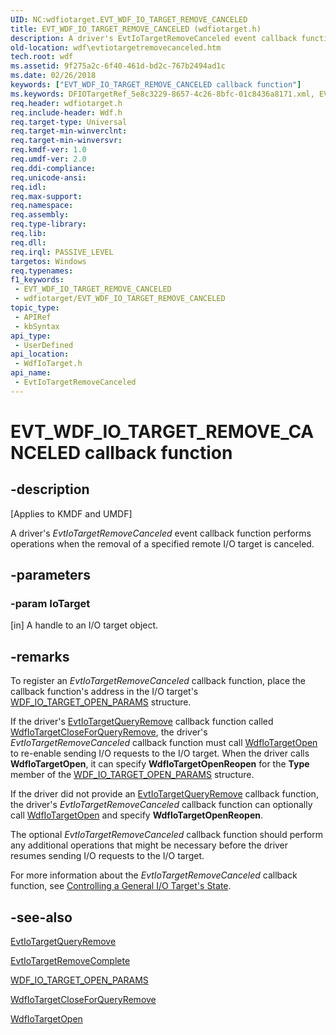 ```yaml
---
UID: NC:wdfiotarget.EVT_WDF_IO_TARGET_REMOVE_CANCELED
title: EVT_WDF_IO_TARGET_REMOVE_CANCELED (wdfiotarget.h)
description: A driver's EvtIoTargetRemoveCanceled event callback function performs operations when the removal of a specified remote I/O target is canceled.
old-location: wdf\evtiotargetremovecanceled.htm
tech.root: wdf
ms.assetid: 9f275a2c-6f40-461d-bd2c-767b2494ad1c
ms.date: 02/26/2018
keywords: ["EVT_WDF_IO_TARGET_REMOVE_CANCELED callback function"]
ms.keywords: DFIOTargetRef_5e8c3229-8657-4c26-8bfc-01c8436a8171.xml, EVT_WDF_IO_TARGET_REMOVE_CANCELED, EVT_WDF_IO_TARGET_REMOVE_CANCELED callback, EvtIoTargetRemoveCanceled, EvtIoTargetRemoveCanceled callback function, kmdf.evtiotargetremovecanceled, wdf.evtiotargetremovecanceled, wdfiotarget/EvtIoTargetRemoveCanceled
req.header: wdfiotarget.h
req.include-header: Wdf.h
req.target-type: Universal
req.target-min-winverclnt: 
req.target-min-winversvr: 
req.kmdf-ver: 1.0
req.umdf-ver: 2.0
req.ddi-compliance: 
req.unicode-ansi: 
req.idl: 
req.max-support: 
req.namespace: 
req.assembly: 
req.type-library: 
req.lib: 
req.dll: 
req.irql: PASSIVE_LEVEL
targetos: Windows
req.typenames: 
f1_keywords:
 - EVT_WDF_IO_TARGET_REMOVE_CANCELED
 - wdfiotarget/EVT_WDF_IO_TARGET_REMOVE_CANCELED
topic_type:
 - APIRef
 - kbSyntax
api_type:
 - UserDefined
api_location:
 - WdfIoTarget.h
api_name:
 - EvtIoTargetRemoveCanceled
---
```


# EVT_WDF_IO_TARGET_REMOVE_CANCELED callback function


## -description

<p class="CCE_Message">[Applies to KMDF and UMDF]</p>

A driver's <i>EvtIoTargetRemoveCanceled</i> event callback function performs operations when the removal of a specified remote I/O target is canceled.

## -parameters

### -param IoTarget 

[in]
A handle to an I/O target object.

## -remarks

To register an <i>EvtIoTargetRemoveCanceled</i> callback function, place the callback function's address in the I/O target's <a href="https://docs.microsoft.com/windows-hardware/drivers/ddi/wdfiotarget/ns-wdfiotarget-_wdf_io_target_open_params">WDF_IO_TARGET_OPEN_PARAMS</a> structure. 

If the driver's <a href="https://docs.microsoft.com/windows-hardware/drivers/ddi/wdfiotarget/nc-wdfiotarget-evt_wdf_io_target_query_remove">EvtIoTargetQueryRemove</a> callback function called <a href="https://docs.microsoft.com/windows-hardware/drivers/ddi/wdfiotarget/nf-wdfiotarget-wdfiotargetcloseforqueryremove">WdfIoTargetCloseForQueryRemove</a>, the driver's <i>EvtIoTargetRemoveCanceled</i> callback function must call <a href="https://docs.microsoft.com/windows-hardware/drivers/ddi/wdfiotarget/nf-wdfiotarget-wdfiotargetopen">WdfIoTargetOpen</a> to re-enable sending I/O requests to the I/O target. When the driver calls <b>WdfIoTargetOpen</b>, it can specify <b>WdfIoTargetOpenReopen</b> for the <b>Type</b> member of the <a href="https://docs.microsoft.com/windows-hardware/drivers/ddi/wdfiotarget/ns-wdfiotarget-_wdf_io_target_open_params">WDF_IO_TARGET_OPEN_PARAMS</a> structure.

If the driver did not provide an <a href="https://docs.microsoft.com/windows-hardware/drivers/ddi/wdfiotarget/nc-wdfiotarget-evt_wdf_io_target_query_remove">EvtIoTargetQueryRemove</a> callback function, the driver's <i>EvtIoTargetRemoveCanceled</i> callback function can optionally call <a href="https://docs.microsoft.com/windows-hardware/drivers/ddi/wdfiotarget/nf-wdfiotarget-wdfiotargetopen">WdfIoTargetOpen</a> and specify <b>WdfIoTargetOpenReopen</b>.

The optional <i>EvtIoTargetRemoveCanceled</i> callback function should perform any additional operations that might be necessary before the driver resumes sending I/O requests to the I/O target.

For more information about the <i>EvtIoTargetRemoveCanceled</i> callback function, see <a href="https://docs.microsoft.com/windows-hardware/drivers/wdf/controlling-a-general-i-o-target-s-state">Controlling a General I/O Target's State</a>.

## -see-also

<a href="https://docs.microsoft.com/windows-hardware/drivers/ddi/wdfiotarget/nc-wdfiotarget-evt_wdf_io_target_query_remove">EvtIoTargetQueryRemove</a>



<a href="https://docs.microsoft.com/windows-hardware/drivers/ddi/wdfiotarget/nc-wdfiotarget-evt_wdf_io_target_remove_complete">EvtIoTargetRemoveComplete</a>



<a href="https://docs.microsoft.com/windows-hardware/drivers/ddi/wdfiotarget/ns-wdfiotarget-_wdf_io_target_open_params">WDF_IO_TARGET_OPEN_PARAMS</a>



<a href="https://docs.microsoft.com/windows-hardware/drivers/ddi/wdfiotarget/nf-wdfiotarget-wdfiotargetcloseforqueryremove">WdfIoTargetCloseForQueryRemove</a>



<a href="https://docs.microsoft.com/windows-hardware/drivers/ddi/wdfiotarget/nf-wdfiotarget-wdfiotargetopen">WdfIoTargetOpen</a>

